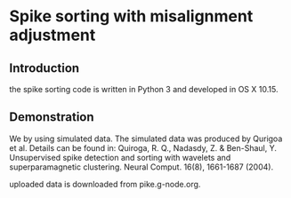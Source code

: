 # Spike sorting with misalignment adjustment
## Introduction

the spike sorting code is written in Python 3 and developed in OS X 10.15.
## Demonstration
We by using simulated data. The simulated data was produced by Qurigoa et al. Details can be found in: 
Quiroga, R. Q., Nadasdy, Z. & Ben-Shaul, Y. Unsupervised spike detection and sorting with wavelets and superparamagnetic clustering. Neural Comput. 16(8), 1661-1687 (2004).

uploaded data is downloaded from pike.g-node.org. 
